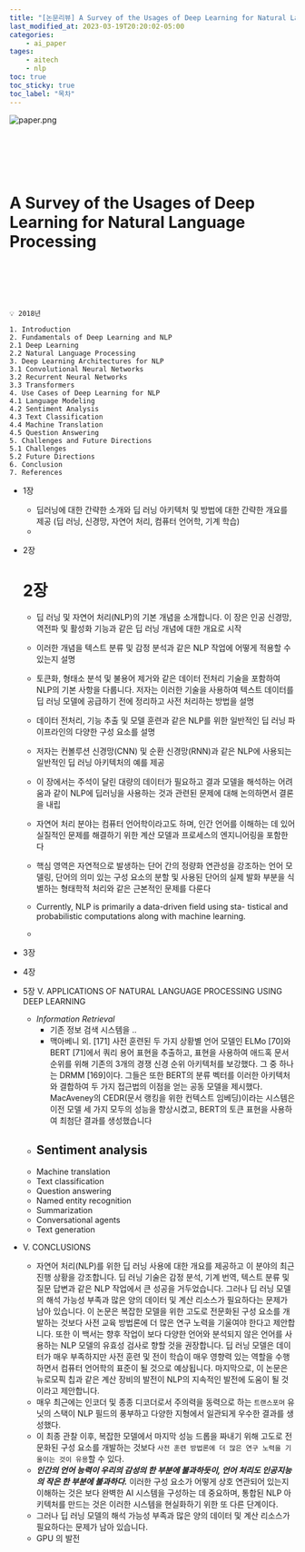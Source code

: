 ```yaml
---
title: "[논문리뷰] A Survey of the Usages of Deep Learning for Natural Language Processing(2017)"
last_modified_at: 2023-03-19T20:20:02-05:00
categories:
    - ai_paper
tages:
    - aitech
    - nlp
toc: true
toc_sticky: true
toc_label: "목차"
---
```


![paper.png](../../../image/paper.png)


<br><br><br><br>


# A Survey of the Usages of Deep Learning for Natural Language Processing

<br><br><br><br>



```
💡 2018년

1. Introduction
2. Fundamentals of Deep Learning and NLP
2.1 Deep Learning
2.2 Natural Language Processing
3. Deep Learning Architectures for NLP
3.1 Convolutional Neural Networks
3.2 Recurrent Neural Networks
3.3 Transformers
4. Use Cases of Deep Learning for NLP
4.1 Language Modeling
4.2 Sentiment Analysis
4.3 Text Classification
4.4 Machine Translation
4.5 Question Answering
5. Challenges and Future Directions
5.1 Challenges
5.2 Future Directions
6. Conclusion
7. References

```



- 1장
    - 딥러닝에 대한 간략한 소개와 딥 러닝 아키텍처 및 방법에 대한 간략한 개요를 제공 (딥 러닝, 신경망, 자연어 처리, 컴퓨터 언어학, 기계 학습)
    - 
    
- 2장
    
    # 2장
    
    - 딥 러닝 및 자연어 처리(NLP)의 기본 개념을 소개합니다. 이 장은 인공 신경망, 역전파 및 활성화 기능과 같은 딥 러닝 개념에 대한 개요로 시작
    - 이러한 개념을 텍스트 분류 및 감정 분석과 같은 NLP 작업에 어떻게 적용할 수 있는지 설명
    - 토큰화, 형태소 분석 및 불용어 제거와 같은 데이터 전처리 기술을 포함하여 NLP의 기본 사항을 다룹니다. 저자는 이러한 기술을 사용하여 텍스트 데이터를 딥 러닝 모델에 공급하기 전에 정리하고 사전 처리하는 방법을 설명
    - 데이터 전처리, 기능 추출 및 모델 훈련과 같은 NLP를 위한 일반적인 딥 러닝 파이프라인의 다양한 구성 요소를 설명
    - 저자는 컨볼루션 신경망(CNN) 및 순환 신경망(RNN)과 같은 NLP에 사용되는 일반적인 딥 러닝 아키텍처의 예를 제공
    - 이 장에서는 주석이 달린 대량의 데이터가 필요하고 결과 모델을 해석하는 어려움과 같이 NLP에 딥러닝을 사용하는 것과 관련된 문제에 대해 논의하면서 결론을 내립
    
    - 자연어 처리 분야는 컴퓨터 언어학이라고도 하며, 인간 언어를 이해하는 데 있어 실질적인 문제를 해결하기 위한 계산 모델과 프로세스의 엔지니어링을 포함한다
    - 핵심 영역은 자연적으로 발생하는 단어 간의 정량화 연관성을 강조하는 언어 모델링, 단어의 의미 있는 구성 요소의 분할 및 사용된 단어의 실제 발화 부분을 식별하는 형태학적 처리와 같은 근본적인 문제를 다룬다
    - Currently, NLP is primarily a data-driven field using sta- tistical and probabilistic computations along with machine learning.
    - 
- 3장
- 4장
- 5장 V. APPLICATIONS OF NATURAL LANGUAGE PROCESSING USING DEEP LEARNING
    - *Information Retrieval*
        - 기존 정보 검색 시스템을 ..
        - 맥아베니 외. [171] 사전 훈련된 두 가지 상황별 언어 모델인 ELMo [70]와 BERT [71]에서 쿼리 용어 표현을 추출하고, 표현을 사용하여 애드혹 문서 순위를 위해 기존의 3개의 경쟁 신경 순위 아키텍처를 보강했다. 그 중 하나는 DRMM [169]이다. 그들은 또한 BERT의 분류 벡터를 이러한 아키텍처와 결합하여 두 가지 접근법의 이점을 얻는 공동 모델을 제시했다. MacAveney의 CEDR(문서 랭킹을 위한 컨텍스트 임베딩)이라는 시스템은 이전 모델 세 가지 모두의 성능을 향상시켰고, BERT의 토큰 표현을 사용하여 최첨단 결과를 생성했습니다
    - Sentiment analysis
        - 
    - Machine translation
    - Text classification
    - Question answering
    - Named entity recognition
    - Summarization
    - Conversational agents
    - Text generation
- V. CONCLUSIONS
    - 자연어 처리(NLP)를 위한 딥 러닝 사용에 대한 개요를 제공하고 이 분야의 최근 진행 상황을 강조합니다. 딥 러닝 기술은 감정 분석, 기계 번역, 텍스트 분류 및 질문 답변과 같은 NLP 작업에서 큰 성공을 거두었습니다. 그러나 딥 러닝 모델의 해석 가능성 부족과 많은 양의 데이터 및 계산 리소스가 필요하다는 문제가 남아 있습니다. 이 논문은 복잡한 모델을 위한 고도로 전문화된 구성 요소를 개발하는 것보다 사전 교육 방법론에 더 많은 연구 노력을 기울여야 한다고 제안합니다. 또한 이 백서는 향후 작업이 보다 다양한 언어와 분석되지 않은 언어를 사용하는 NLP 모델의 유효성 검사로 향할 것을 권장합니다. 딥 러닝 모델은 데이터가 매우 부족하지만 사전 훈련 및 전이 학습이 매우 영향력 있는 역할을 수행하면서 컴퓨터 언어학의 표준이 될 것으로 예상됩니다. 마지막으로, 이 논문은 뉴로모픽 칩과 같은 계산 장비의 발전이 NLP의 지속적인 발전에 도움이 될 것이라고 제안합니다.
    - 매우 최근에는 인코더 및 종종 디코더로서 주의력을 동력으로 하는 `트랜스포머` 유닛의 스택이 NLP 필드의 풍부하고 다양한 지형에서 일관되게 우수한 결과를 생성했다.
    - 이 최종 관찰 이후, 복잡한 모델에서 마지막 성능 드롭을 짜내기 위해 고도로 전문화된 구성 요소를 개발하는 것보다 `사전 훈련 방법론에 더 많은 연구 노력을 기울이는 것이 유용`할 수 있다.
    - ***인간의 언어 능력이 우리의 감성의 한 부분에 불과하듯이, 언어 처리도 인공지능의 작은 한 부분에 불과하다.*** 이러한 구성 요소가 어떻게 상호 연관되어 있는지 이해하는 것은 보다 완벽한 AI 시스템을 구성하는 데 중요하며, 통합된 NLP 아키텍처를 만드는 것은 이러한 시스템을 현실화하기 위한 또 다른 단계이다.
    - 그러나 딥 러닝 모델의 해석 가능성 부족과 많은 양의 데이터 및 계산 리소스가 필요하다는 문제가 남아 있습니다.
    - GPU 의 발전
